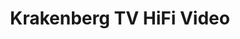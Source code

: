 ---
title: "Krakenberg TV HiFi Video"
url: /volkmarsen/krakenberg-tv-hifi-video/
shop: Elektronik
---